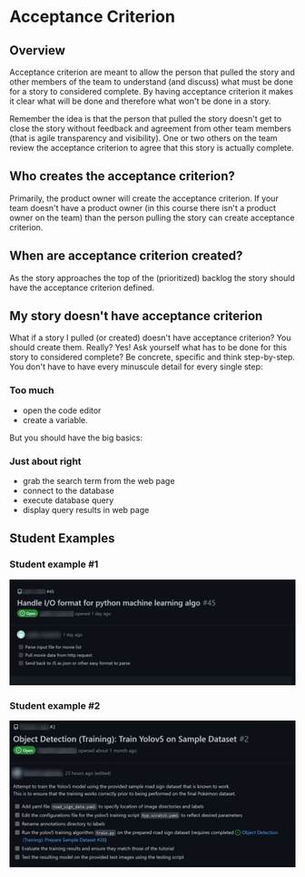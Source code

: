 # Acceptance Criterion

## Overview

Acceptance criterion are meant to allow the person that pulled the story and other members of the team to understand (and discuss) what must be done for a story to considered complete.  By having acceptance criterion it makes it clear what will be done and therefore what won't be done in a story.  

Remember the idea is that the person that pulled the story  doesn't get to close the story without feedback and agreement from other team members (that is agile transparency and visibility).  One or two others on the team review the acceptance criterion to agree that this story is actually complete.  

## Who creates the acceptance criterion?

Primarily, the product owner will create the acceptance criterion.  If your team doesn't have a product owner (in this course there isn't a product owner on the team) than the person pulling the story can create acceptance criterion.

## When are acceptance criterion created?

As the story approaches the top of the (prioritized) backlog the story should have the acceptance criterion defined.  

## My story doesn't have acceptance criterion

What if a story I pulled (or created) doesn't have acceptance criterion?  You should create them.  Really?  Yes!  Ask yourself what has to be done for this story to considered complete?  Be concrete,  specific and think step-by-step.  You don't have to have every minuscule detail for every single step:

### Too much

- open the code editor
- create a variable.  
  
But you should have the big basics:

### Just about right

- grab the search term from the web page
- connect to the database
- execute database query
- display query results in web page

## Student Examples

### Student example #1

![Student example #1](./images/AcceptanceCriteriaExample1.jpg)

### Student example #2

![Student example #2](./images/AcceptanceCriteriaExample2.jpg)